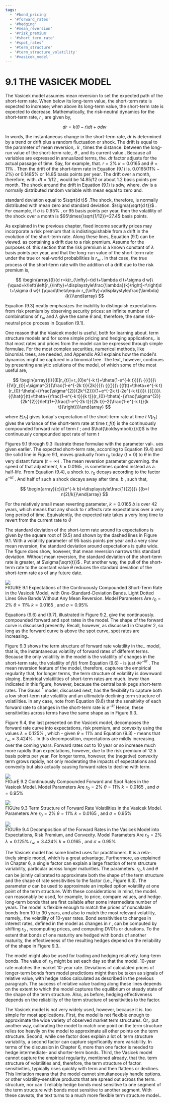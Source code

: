 ```yaml
---
tags:
  - '#bond_pricing'
  - '#forward_rates'
  - '#hedging'
  - '#mean_reversion'
  - '#risk_premium'
  - '#short_term_rate'
  - '#spot_rates'
  - '#term_structure'
  - '#term_structure_volatility'
  - '#vasicek_model'
---
```

# 9.1 THE VASICEK MODEL  

The Vasicek model assumes mean reversion to set the expected path of the short-term rate. When below its long-term value, the short-term rate is expected to increase; when above its long-term value, the short-term rate is expected to decrease. Mathematically, the risk-neutral dynamics for the short-term rate, $r$ , are given by,  

$$
d r=k(\theta-r)d t+\sigma d w
$$  

In words, the instantaneous change in the short-term rate, $d r$ is determined by a trend or drift plus a random fluctuation or shock. The drift is equal to the parameter of mean reversion,. $k$ , times the distance. between the long-run value of the short-term rate,. $\theta$ , and its current value.. Because all variables are expressed in annualized terms, the. $d t$ factor adjusts for the actual passage of time. Say, for example, that. $r=2\%$ $k=0.0165$ and $\theta=11\%$ . Then the drift of the short-term rate in Equation (9.1) is. $0.0165(11\%-2\%)$ or $0.1485\%$ or 14.85 basis points per year. The drift over a month, therefore, with. $d t=1/12$ , would be $14.85/12$ or about 1.2 basis points per month. The shock around the drift in Equation (9.1) is sdw, where. $d w$ is a normally distributed random variable with mean equal to zero and.  

standard deviation equal to $\sqrt{d t}$ .The shock, therefore, is normally distributed with mean zero and standard deviation. $\sigma{\sqrt{d t}}$ . For example, if $\sigma$ is $0.95\%$ , or 95 basis points per year, then the volatility of the shock over a month is $95\times{\sqrt{1/12}}=27.4$ basis points.  

As explained in the previous chapter, fixed income security prices may incorporate a risk premium that is indistinguishable from a drift in the evolution of the short-term rate. Along these lines, Equation (9.1) can be viewed. as containing a drift due to a risk premium. Assume for the purposes of. this section that the risk premium is a known constant of $\lambda$ basis points per year, and that the long-run value of the short-term rate under the true or real-world probabilities is $r_{\infty}$ . In that case, the true process of the short-term rate with the addition of a drift due to the risk premium is,  

$$
\begin{array}{l}{d r=k(r_{\infty}-r)d t+\lambda d t+\sigma d w}\ {\quad=k\left(\left[r_{\infty}+\displaystyle\frac{\lambda}{k}\right]-r\right)d t+\sigma d w}\ {\quad\theta\equiv r_{\infty}+\displaystyle\frac{\lambda}{k}}\end{array}
$$  

Equation (9.3) neatly emphasizes the inability to distinguish expectations from risk premium by observing security prices: an infinite number of combinations of $r_{\infty}$ and $\lambda$ give the same $\theta$ and, therefore, the same risk-neutral price process in Equation (9.1).  

One reason that the Vasicek model is useful, both for learning about. term structure models and for some simple pricing and hedging applications,. is that most rates and prices from the model can be expressed through simple formulae. For the most complex securities, numerical methods, like binomial. trees, are needed, and Appendix A9.1 explains how the model's dynamics might be captured in a binomial tree. The text, however, continues by presenting analytic solutions of the model, of which some of the most useful are,  

$$
\begin{array}{l}{{E[r_{t}]=r_{0}e^{-k t}+\theta(1-e^{-k t})}}\ {{{}}}\ {{V[r_{t}]=\sigma^{2}{\frac{1-e^{-2k t}}{2k}}}}\ {{{}}}\ {{f(t)=\theta+e^{-k t}(r_{0}-\theta)-{\frac{\sigma^{2}}{2k^{2}}}(1+e^{-2k t}-2e^{-k t})}}\ {{{}}}\ {{\hat{r}(t)=\theta+{\frac{1-e^{-k t}}{k t}}(r_{0}-\theta)-{\frac{\sigma^{2}}{2k^{2}}}\left(1+{\frac{1-e^{-2k t}}{2k t}}-2{\frac{1-e^{-k t}}{k t}}\right)}}\end{array}
$$  

where $E[r_{t}]$ gives today's expectation of the short-term rate at time $t$ $V[r_{t}]$ gives the variance of the short-term rate at time $t,f(t)$ is the continuously compounded forward rate of term $t$ ; and $\hat{\boldsymbol{r}}(t)$ is the continuously compounded spot rate of term $t$  

Figures 9.1 through 9.3 illustrate these formulae with the parameter val-. ues given earlier. The expected short-term rate, according to Equation (9.4) and the solid line in Figure 9.1, moves gradually from $r_{0}$ today $(t=0)$ to $\theta$ in the very distant future $(t=\infty)$ . The mean reversion parameter governing. the speed of that adjustment, $k=0.0165$ , is sometimes quoted instead as a. half-life. From Equation (9.4), a shock to. $r_{0}$ decays according to the factor $e^{-k t}$ . And half of such a shock decays away after time. $b$ , such that,  

$$
\begin{array}{c}{{e^{-k b}=\displaystyle\frac{1}{2}}}\ {{b=l n(2)/k}}\end{array}
$$  

For the relatively small mean reverting parameter, $k=0.0165$ $b$ is over 42 years, which means that any shock to $r$ affects rate expectations over a very long period of time. Equivalently, the expected rate takes a very long time to revert from the current rate to $\theta$  

The standard deviation of the short-term rate around its expectations is given by the square root of (9.5) and shown by the dashed lines in Figure 9.1. With a volatility parameter of 95 basis points per year and a very slow mean reversion, the standard deviation around expectations is quite wide. The figure does show, however, that mean reversion narrows this standard deviation. Without mean reversion, the standard deviation of the short-term rate is greater, at $\sigma{\sqrt{t}}$ . Put another way, the pull of the short-term rate to the constant value $\theta$ reduces the standard deviation of the short-term rate as of any future date.  

![](e743777a47f9698620fd03c06159e945d2da04c75ed755330ae6824863335d76.jpg)  
FIGURE 9.1  Expectations of the Continuously Compounded Short-Term Rate in the Vasicek Model, with One-Standard-Deviation Bands. Light Dotted Lines Give Bands Without Any Mean Reversion. Model Parameters Are $r_{0}=2\%$ $\theta=11\%$ $k=0.0165$ , and $\sigma=0.95\%$  

Equations (9.6) and (9.7), illustrated in Figure 9.2, give the continuously. compounded forward and spot rates in the model. The shape of the forward curve is discussed presently. Recall, however, as discussed in Chapter 2, so long as the forward curve is above the spot curve, spot rates are increasing..  

Figure 9.3 shows the term structure of forward rate volatility in the.. model, that is, the instantaneous volatility of forward rates of different terms. Because the only volatility in the model is the volatility of changes in the short-term rate, the volatility of $f(t)$ from Equation (9.6) - is just $\sigma e^{-k t}$ . The mean reversion feature of the model, therefore, captures the empirical regularity that, for longer terms, the term structure of volatility is downward sloping. Empirical volatilities of short-term rates are much. lower than indicated in this figure, however, because the central bank pegs short-term rates. The Gauss $^{\ast}$ model, discussed next, has the flexibility to capture both a low short-term rate volatility and an ultimately declining term structure of volatilities. In any case, note from Equation (9.6) that the sensitivity of each forward rate to changes in the short-term rate is $e^{-k t}$ Hence, these sensitivities across terms have the same shape as in Figure 9.3..  

Figure 9.4, the last presented on the Vasicek model, decomposes the forward rate curve into expectations, risk premium, and convexity using the values $\lambda=0.125\%$ , which - given $\theta=11\%$ and Equation (9.3) - means that $r_{\infty}=3.424\%$ . In this decomposition, expectations are mildly increasing. over the coming years. Forward rates out to 10 year or so increase much more rapidly than expectations, however, due to the risk premium of 12.5 basis points per year. For longer terms, however, the (negative) convexity term grows rapidly, not only moderating the impacts of expectations and convexity but also actually causing forward rates to decline with term.  

![](80c3a67e3d3b4b9fa64bbee1d53ccdbcfa1a9bc83641fe055d8253aa1bc7a973.jpg)  
FIGurE 9.2  Continuously Compounded Forward and Spot Rates in the Vasicek Model. Model Parameters Are $r_{0}=2\%$ $\theta=11\%$ $k=0.0165$ , and $\sigma=0.95\%$  

![](eb58567ac3a8892fcd3c7e8b692abd8ab804044aaf896e4292f1995f8fe20024.jpg)  
FIGUre 9.3 Term Structure of Forward Rate Volatilities in the Vasicek Model. Parameters Are $r_{0}=2\%$ $\theta=11\%$ $k=0.0165$ , and $\sigma=0.95\%$  

![](c10126115bf9b1ea66dfdd5a2d4749709288cf0cd77c85c5c4dd584eb870f09f.jpg)  
FIGURe 9.4 Decomposition of the Forward Rates in the Vasicek Model into Expectations, Risk Premium, and Convexity. Model Parameters Are $r_{0}=2\%$ $\lambda=0.125\%$ $r_{\infty}=3.424\%$ $k=0.0165$ , and $\sigma=0.95\%$  

The Vasicek model has some limited uses for practitioners. It is a rela-. tively simple model, which is a great advantage. Furthermore, as explained in Chapter 6, a single factor can explain a large fraction of term structure variability, particular across longer maturities. The parameters. $r_{0},k$ and $\theta$ can be jointly calibrated to approximate both the shape of the term structure and the shape of rate sensitivities to the factor (i.e., Figure 9.3). The parameter $\sigma$ can be used to approximate an implied option volatility at one point of the term structure. With these considerations in mind, the model. can reasonably be used, for example, to price, compare values, and hedge. long-term bonds that are first callable after some intermediate number of years. The model is flexible enough to match the prices of noncallable bonds from 10 to 30 years, and also to match the most relevant volatility, namely,. the volatility of 10-year rates. Bond sensitivities to changes in interest rates, defined in the model as changes in $r$ , can be computed by shifting $r_{0}$ , recomputing prices, and computing DV01s or durations. To the extent that bonds of one maturity are hedged with bonds of another maturity, the effectiveness of the resulting hedges depend on the reliability of the shape in Figure 9.3..  

The model might also be used for trading and hedging relatively. long-term bonds. The value of. $r_{0}$ might be set each day so that the model. 10-year rate matches the market 10-year rate. Deviations of calculated prices of longer-term bonds from model predictions might then be taken as signals of relative value, with hedge ratios calculated as described in the previous paragraph. The success of relative value trading along these lines depends on the extent to which the model captures the equilibrium or steady state of the shape of the term structure. Also, as before, hedging effectiveness depends on the reliability of the term structure of sensitivities to the factor.  

The Vasicek model is not very widely used, however, because it is. too simple for most applications. First, the model is not flexible enough to approximate the wide variety of observed market term structures. Or,. put another way, calibrating the model to match one point on the term structure relies too heavily on the model to approximate all other points on the term structure. Second, while one factor does explain a lot of. term structure variability, a second factor can capture significantly more variability. In terms of the discussion in Chapter 6, more than one factor is needed to hedge intermediate- and shorter-term bonds. Third, the Vasicek model cannot capture the empirical regularity, mentioned already, that the. term structure of volatilities and, therefore, the term structure of factor. sensitivities, typically rises quickly with term and then flattens or declines. This limitation means that the model cannot simultaneously handle options. or other volatility-sensitive products that are spread out across the term. structure, nor can it reliably hedge bonds most sensitive to one segment of the term structure with bonds most sensitive to another segment. With these caveats, the text turns to a much more flexible term structure model..  
